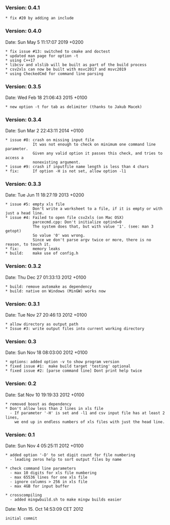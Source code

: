 ### Version: 0.4.1
    * fix #20 by adding an include

### Version: 0.4.0
Date:   Sun May 5 11:17:07 2019 +0200

    * fix issue #13: switched to cmake and doctest
    * updated man page for option -t
    * using C++17
    * libcsv and xlslib will be built as part of the build process
    * csv2xls can now be built with msvc2017 and msvc2019
    * using CheckedCmd for command line parsing

### Version: 0.3.5
Date:   Wed Feb 18 21:06:43 2015 +0100

    * new option -t for tab as delimiter (thanks to Jakub Macek)

### Version: 0.3.4
Date:   Sun Mar 2 22:43:11 2014 +0100

    * issue #8: crash on missing input file
                It was not enough to check on minimum one command line parameter.
                Given any valid option it passes this check, and tries to access a
                nonexisting argument.
    * issue #9: crash if inputfile name length is less than 4 chars
    * fix:      If option -H is not set, allow option -l1
 
### Version: 0.3.3
Date:   Tue Jun 11 18:27:19 2013 +0200

    * issue #5: empty xls file
                Don't write a worksheet to a file, if it is empty or with just a head line.
    * issue #4: Failed to open file csv2xls (on Mac OSX)
                parcecmd.cpp: Don't initialize optind=0
                The system does that, but with value '1'. (see: man 3 getopt)
                So value '0' was wrong.
                Since we don't parse argv twice or more, there is no reason, to touch it.
    * fix:      memory leaks
    * build:    make use of config.h

### Version: 0.3.2
Date:   Thu Dec 27 01:33:13 2012 +0100

    * build: remove automake as dependency
    * build: native on Windows (MinGW) works now

### Version: 0.3.1
Date:   Tue Nov 27 20:46:13 2012 +0100

    * allow directory as output path
    * Issue #3: write output files into current working directory

### Version: 0.3
Date:   Sun Nov 18 08:03:00 2012 +0100

    * options: added option -v to show program version
    * fixed issue #1:  make build target 'testing' optional
    * fixed issue #2: [parse command line] Dont print help twice

### Version: 0.2
Date:   Sat Nov 10 19:19:33 2012 +0100

    * removed boost as dependency
    * Don't allow less than 2 lines in xls file
      - If parameter '-H' is set and -l1 and csv input file has at least 2 lines,
        we end up in endless numbers of xls files with just the head line.

### Version: 0.1 
Date:   Sun Nov 4 05:25:11 2012 +0100

    * added option '-D' to set digit count for file numbering
      - leading zeros help to sort output files by name
      
    * check command line parameters
      - max 10 digits for xls file numbering
      - max 65536 lines for one xls file
      - ignore columns > 256 in xls file
      - max 4GB for input buffer
      
    * crosscompiling
      - added mingwbuild.sh to make mingw builds easier

Date:    Mon 15. Oct 14:53:09 CET 2012

    initial commit

